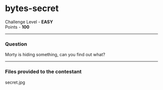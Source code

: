 # bytes-secret

Challenge Level - __EASY__  
Points - __100__

---
### Question
Morty is hiding something, can you find out what?

---
### Files provided to the contestant
secret.jpg
